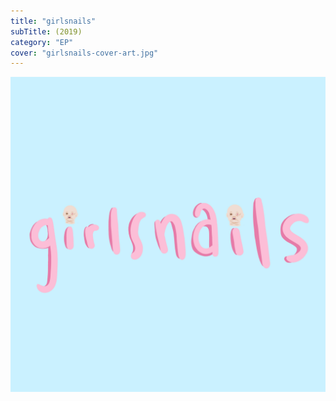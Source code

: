 ```yaml
---
title: "girlsnails"
subTitle: (2019)
category: "EP"
cover: "girlsnails-cover-art.jpg"
---
```


![album](./girlsnails-cover-art.jpg)
